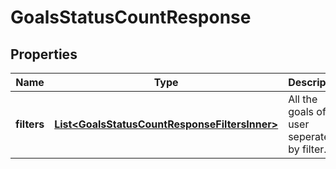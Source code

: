 

# GoalsStatusCountResponse


## Properties

| Name | Type | Description | Notes |
|------------ | ------------- | ------------- | -------------|
|**filters** | [**List&lt;GoalsStatusCountResponseFiltersInner&gt;**](GoalsStatusCountResponseFiltersInner.md) | All the goals of the user seperated by filter. |  [optional] |



